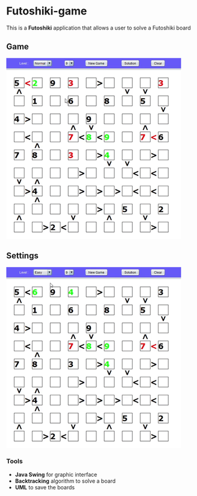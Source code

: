 # Futoshiki-game  
This is a **Futoshiki** application that allows a user to solve a Futoshiki board  
## Game  
  
![futoshiki](Futoshiki.gif)  
  
## Settings  
  
![futoshiki settings](Futoshiki%20settings.gif) 

### Tools  
- **Java Swing** for graphic interface  
- **Backtracking** algorithm to solve a board  
- **UML** to save the boards  

